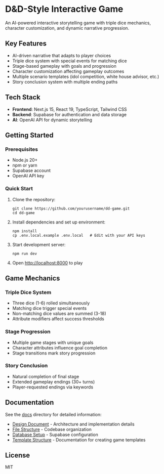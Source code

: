 # D&D-Style Interactive Game

An AI-powered interactive storytelling game with triple dice mechanics, character customization, and dynamic narrative progression.

## Key Features

- AI-driven narrative that adapts to player choices
- Triple dice system with special events for matching dice
- Stage-based gameplay with goals and progression
- Character customization affecting gameplay outcomes
- Multiple scenario templates (idol competition, white house advisor, etc.)
- Story conclusion system with multiple ending paths

## Tech Stack

- **Frontend**: Next.js 15, React 19, TypeScript, Tailwind CSS
- **Backend**: Supabase for authentication and data storage
- **AI**: OpenAI API for dynamic storytelling

## Getting Started

### Prerequisites

- Node.js 20+
- npm or yarn
- Supabase account
- OpenAI API key

### Quick Start

1. Clone the repository:
   ```
   git clone https://github.com/yourusername/dd-game.git
   cd dd-game
   ```

2. Install dependencies and set up environment:
   ```
   npm install
   cp .env.local.example .env.local   # Edit with your API keys
   ```

3. Start development server:
   ```
   npm run dev
   ```

4. Open [http://localhost:8000](http://localhost:8000) to play

## Game Mechanics

### Triple Dice System
- Three dice (1-6) rolled simultaneously
- Matching dice trigger special events
- Non-matching dice values are summed (3-18)
- Attribute modifiers affect success thresholds

### Stage Progression
- Multiple game stages with unique goals
- Character attributes influence goal completion
- Stage transitions mark story progression

### Story Conclusion
- Natural completion of final stage
- Extended gameplay endings (30+ turns)
- Player-requested endings via keywords

## Documentation

See the [docs](/docs) directory for detailed information:

- [Design Document](/docs/design.md) - Architecture and implementation details
- [File Structure](/docs/file_structure.md) - Codebase organization
- [Database Setup](/docs/db-setup.md) - Supabase configuration
- [Template Structure](/src/templates/template-structure.md) - Documentation for creating game templates

## License

MIT
